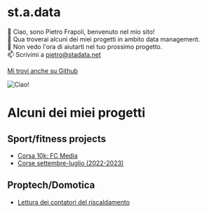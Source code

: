 # st.a.data

👋 Ciao, sono Pietro Frapoli, benvenuto nel mio sito!  
🌱 Qua troverai alcuni dei miei progetti in ambito data management.  
💞️ Non vedo l'ora di aiutarti nel tuo prossimo progetto.  
📫 Scrivimi a pietro@stadata.net

[Mi trovi anche su Github](https://github.com/pfrap)  

![Ciao!](https://media.giphy.com/media/EmSCxtcjQCmXK/giphy.gif)  

# Alcuni dei miei progetti  

## Sport/fitness projects
* [Corsa 10k: FC Media](https://github.com/pfrap/Analisi-corsa-10k/blob/main/Analisi-corsa-10k.ipynb)
* [Corse settembre-luglio (2022-2023)](https://github.com/pfrap/Corse-settembre-luglio-2023/blob/main/corse-settembre-luglio-2023.ipynb)


## Proptech/Domotica
* [Lettura dei contatori del riscaldamento](Proptech/contatori_riscaldamento/Lettura_contatori_riscaldamento.md)